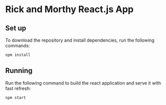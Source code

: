 # Rick and Morthy React.js App

## Set up

To download the repository and install dependencies, run the following commands:

```bash
npm install
```

## Running

Run the following command to build the react application and serve it with fast refresh:

```bash
npm start
```
